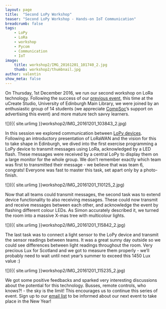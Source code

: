 ```yaml
---
layout: page
title:  "Second LoPy Workshop"
teaser: "Second LoPy Workshop - Hands-on IoT Communication"
breadcrumb: false
tags:
    - LoPy
    - LoRa
    - workshop
    - Pycom
    - Communication
    - IoT
image:
    title: workshop2/IMG_20161201_101740_2.jpg
    thumb: workshop2/thumbnail.jpg
author: valentin
show_meta: false
---
```



On Thursday, 1st December 2016, we run our second workshop on LoRa technology. Following the success of our [previous event](http://iot.ed.ac.uk/2016/10/lopy-workshop-report/), this time at the uCreate Studio, University of Edinburgh Main Library, we were joined by an enthusiastic group of 14 students (we appreciate [CompSoc](http://comp-soc.com/)’s support on advertising this event) and more mature tech savvy learners.

![]({{ site.urlimg }}workshop2/IMG_20161201_103843_2.jpg)

In this session we explored communication between [LoPy devices](https://www.pycom.io/solutions/py-boards/lopy/). Following an introductory presentation of LoRaWAN and the vision for this to take shape in Edinburgh, we dived into the first exercise programming a LoPy device to transmit messages using LoRa, acknowledged by a LED flash. These messages were received by a central LoPy to display them on a large monitor for the whole group. We don’t remember exactly which team was first to transmitted their message - we believe that was team 6, congrats! Everyone was fast to master this task, set apart only by a photo-finish.

![]({{ site.urlimg }}workshop2/IMG_20161201_110125_2.jpg)

Now that all teams could transmit messages, the second task was to extend device functionality to also receiving messages. These could now transmit and receive messages between each other, and acknowledge the event by flashing different colour LEDs. As Simon accurately described it, we turned the room into a massive X-mas tree with multicolour lights.

![]({{ site.urlimg }}workshop2/IMG_20161201_115842_2.jpg)

The last task was to connect a light sensor to the LoPy device and transmit the sensor readings between teams. It was a great sunny day outside so we could see differences between light readings throughout the room. Very precious Lux for Scotland and we got to measure them properly - we’ll probably need to wait until next year’s summer to exceed this 1450 Lux value :)

![]({{ site.urlimg }}workshop2/IMG_20161201_115235_2.jpg)

We got some positive feedbacks and sparked very interesting discussions about the potential for this technology. Busses, remote controls, who knows?! - the sky is the limit! This encourages us to continue this series of event. Sign up to our [email list](https://mlist.is.ed.ac.uk/lists/subscribe/iot) to be informed about our next event to take place in the New Year!